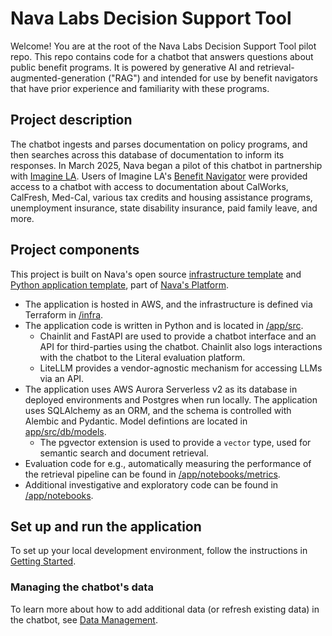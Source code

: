 # Nava Labs Decision Support Tool

Welcome! You are at the root of the Nava Labs Decision Support Tool pilot repo. This repo contains code for a chatbot that answers questions about public benefit programs. It is powered by generative AI and retrieval-augmented-generation ("RAG") and intended for use by benefit navigators that have prior experience and familiarity with these programs.

## Project description

The chatbot ingests and parses documentation on policy programs, and then searches across this database of documentation to inform its responses. In March 2025, Nava began a pilot of this chatbot in partnership with [Imagine LA](https://www.imaginela.org/). Users of Imagine LA's [Benefit Navigator](https://www.imaginela.org/benefit-navigator) were provided access to a chatbot with access to documentation about CalWorks, CalFresh, Med-Cal, various tax credits and housing assistance programs, unemployment insurance, state disability insurance, paid family leave, and more.

## Project components

This project is built on Nava's open source [infrastructure template](https://github.com/navapbc/template-infra) and [Python application template](https://github.com/navapbc/template-application-flask/), part of [Nava's Platform](https://github.com/navapbc/platform).

 - The application is hosted in AWS, and the infrastructure is defined via Terraform in [/infra](https://github.com/navapbc/labs-decision-support-tool/tree/main/infra).
 - The application code is written in Python and is located in [/app/src](https://github.com/navapbc/labs-decision-support-tool/tree/main/app/src).
   - Chainlit and FastAPI are used to provide a chatbot interface and an API for third-parties using the chatbot. Chainlit also logs interactions with the chatbot to the Literal evaluation platform.
   - LiteLLM provides a vendor-agnostic mechanism for accessing LLMs via an API.
 - The application uses AWS Aurora Serverless v2 as its database in deployed environments and Postgres when run locally. The application uses SQLAlchemy as an ORM, and the schema is controlled with Alembic and Pydantic. Model defintions are located in [app/src/db/models](https://github.com/navapbc/labs-decision-support-tool/tree/main/app/src/db/models).
   - The pgvector extension is used to provide a `vector` type, used for semantic search and document retrieval.
- Evaluation code for e.g., automatically measuring the performance of the retrieval pipeline can be found in [/app/notebooks/metrics](https://github.com/navapbc/labs-decision-support-tool/tree/main/app/notebooks/metrics).
- Additional investigative and exploratory code can be found in [/app/notebooks](https://github.com/navapbc/labs-decision-support-tool/tree/main/app/notebooks).


## Set up and run the application

To set up your local development environment, follow the instructions in [Getting Started](docs/app/getting-started.md).

### Managing the chatbot's data

To learn more about how to add additional data (or refresh existing data) in the chatbot, see [Data Management](docs/data-management.md).